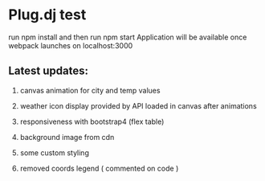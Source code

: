 # Plug.dj test
run npm install and then run npm start
Application will be available once webpack launches on localhost:3000


## Latest updates: 

1. canvas animation for city and temp values
2. weather icon display provided by API loaded in canvas after animations
3. responsiveness with bootstrap4 (flex table)
4. background image from cdn
5. some custom styling

6. removed coords legend ( commented on code )

